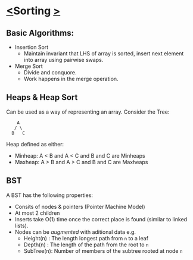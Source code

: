 [<](lect1_5.md)Sorting [>](./lect3.md)
======================================
Basic Algorithms:
-----------------
  * Insertion Sort
    * Maintain invariant that LHS of array is sorted, insert next element into array using pairwise swaps.
  * Merge Sort 
    * Divide and conquore.
    * Work happens in the merge operation.

Heaps & Heap Sort
-----------------
Can be used as a way of representing an array. Consider the Tree:

```
    A
   / \
  B   C
```

Heap defined as either:
  * Minheap: A < B and A < C and B and C are Minheaps 
  * Maxheap: A > B and A > C and B and C are Maxheaps 


BST
---
A BST has the following properties:
  * Consits of nodes & pointers (Pointer Machine Model)
  * At most 2 children
  * Inserts take O(1) time once the correct place is found (similar to linked lists).
  * Nodes can be *augmented* with aditional data e.g.
    * Height(n) : The length longest path from `n` to a leaf
    * Depth(n) : The length of the  path from the root to `n`
    * SubTree(n): Number of members of the subtree rooted at node `n`
